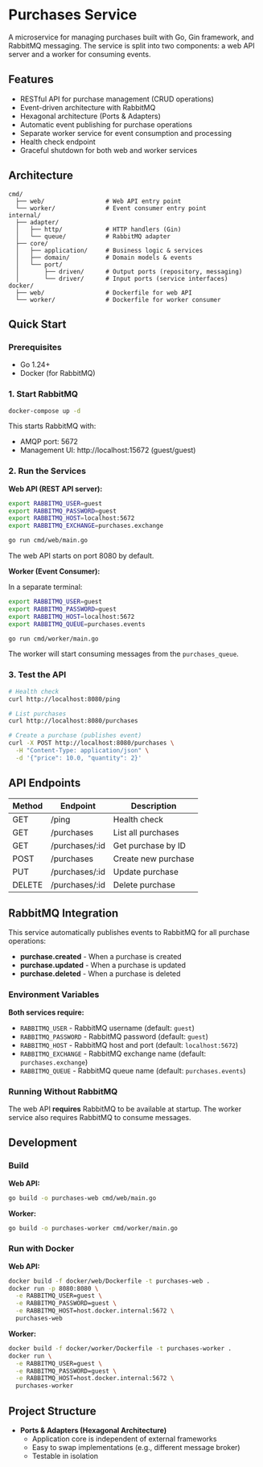 # Purchases Service

A microservice for managing purchases built with Go, Gin framework, and RabbitMQ messaging. The service is split into two components: a web API server and a worker for consuming events.

## Features

- RESTful API for purchase management (CRUD operations)
- Event-driven architecture with RabbitMQ
- Hexagonal architecture (Ports & Adapters)
- Automatic event publishing for purchase operations
- Separate worker service for event consumption and processing
- Health check endpoint
- Graceful shutdown for both web and worker services

## Architecture

```
cmd/
  ├── web/                 # Web API entry point
  └── worker/              # Event consumer entry point
internal/
  ├── adapter/
  │   ├── http/            # HTTP handlers (Gin)
  │   └── queue/           # RabbitMQ adapter
  ├── core/
  │   ├── application/     # Business logic & services
  │   ├── domain/          # Domain models & events
  │   └── port/
  │       ├── driven/      # Output ports (repository, messaging)
  │       └── driver/      # Input ports (service interfaces)
docker/
  ├── web/                 # Dockerfile for web API
  └── worker/              # Dockerfile for worker consumer
```

## Quick Start

### Prerequisites

- Go 1.24+
- Docker (for RabbitMQ)

### 1. Start RabbitMQ

```bash
docker-compose up -d
```

This starts RabbitMQ with:
- AMQP port: 5672
- Management UI: http://localhost:15672 (guest/guest)

### 2. Run the Services

**Web API (REST API server):**

```bash
export RABBITMQ_USER=guest
export RABBITMQ_PASSWORD=guest
export RABBITMQ_HOST=localhost:5672
export RABBITMQ_EXCHANGE=purchases.exchange

go run cmd/web/main.go
```

The web API starts on port 8080 by default.

**Worker (Event Consumer):**

In a separate terminal:

```bash
export RABBITMQ_USER=guest
export RABBITMQ_PASSWORD=guest
export RABBITMQ_HOST=localhost:5672
export RABBITMQ_QUEUE=purchases.events

go run cmd/worker/main.go
```

The worker will start consuming messages from the `purchases_queue`.

### 3. Test the API

```bash
# Health check
curl http://localhost:8080/ping

# List purchases
curl http://localhost:8080/purchases

# Create a purchase (publishes event)
curl -X POST http://localhost:8080/purchases \
  -H "Content-Type: application/json" \
  -d '{"price": 10.0, "quantity": 2}'
```

## API Endpoints

| Method | Endpoint       | Description         |
|--------|----------------|---------------------|
| GET    | /ping          | Health check        |
| GET    | /purchases     | List all purchases  |
| GET    | /purchases/:id | Get purchase by ID  |
| POST   | /purchases     | Create new purchase |
| PUT    | /purchases/:id | Update purchase     |
| DELETE | /purchases/:id | Delete purchase     |

## RabbitMQ Integration

This service automatically publishes events to RabbitMQ for all purchase operations:

- **purchase.created** - When a purchase is created
- **purchase.updated** - When a purchase is updated
- **purchase.deleted** - When a purchase is deleted

### Environment Variables

**Both services require:**

- `RABBITMQ_USER` - RabbitMQ username (default: `guest`)
- `RABBITMQ_PASSWORD` - RabbitMQ password (default: `guest`)
- `RABBITMQ_HOST` - RabbitMQ host and port (default: `localhost:5672`)
- `RABBITMQ_EXCHANGE` - RabbitMQ exchange name (default: `purchases.exchange`)
- `RABBITMQ_QUEUE` - RabbitMQ queue name (default: `purchases.events`)

### Running Without RabbitMQ

The web API **requires** RabbitMQ to be available at startup. The worker service also requires RabbitMQ to consume messages.

## Development

### Build

**Web API:**
```bash
go build -o purchases-web cmd/web/main.go
```

**Worker:**
```bash
go build -o purchases-worker cmd/worker/main.go
```

### Run with Docker

**Web API:**
```bash
docker build -f docker/web/Dockerfile -t purchases-web .
docker run -p 8080:8080 \
  -e RABBITMQ_USER=guest \
  -e RABBITMQ_PASSWORD=guest \
  -e RABBITMQ_HOST=host.docker.internal:5672 \
  purchases-web
```

**Worker:**
```bash
docker build -f docker/worker/Dockerfile -t purchases-worker .
docker run \
  -e RABBITMQ_USER=guest \
  -e RABBITMQ_PASSWORD=guest \
  -e RABBITMQ_HOST=host.docker.internal:5672 \
  purchases-worker
```

## Project Structure

- **Ports & Adapters (Hexagonal Architecture)**
  - Application core is independent of external frameworks
  - Easy to swap implementations (e.g., different message broker)
  - Testable in isolation